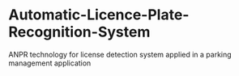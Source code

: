 # Automatic-Licence-Plate-Recognition-System
ANPR technology for license detection system applied in a parking management application
